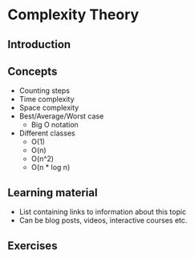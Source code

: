 # Complexity Theory

## Introduction


## Concepts

- Counting steps
- Time complexity
- Space complexity
- Best/Average/Worst case
  - Big O notation
- Different classes
  - O(1)
  - O(n)
  - O(n^2)
  - O(n * log n)

## Learning material

- List containing links to information about this topic
- Can be blog posts, videos, interactive courses etc.

## Exercises
